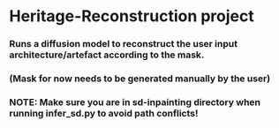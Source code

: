 # Heritage-Reconstruction project

### Runs a diffusion model to reconstruct the user input architecture/artefact according to the mask.
### (Mask for now needs to be generated manually by the user)
### NOTE: Make sure you are in sd-inpainting directory when running infer_sd.py to avoid path conflicts!